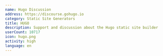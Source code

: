 ```yaml
---
name: Hugo Discussion
address: https://discourse.gohugo.io
category: Static Site Generators
title: HUGO
description: Support and discussion about the Hugo static site builder.
userCount: 10717
icon: hugo.png
activity: high
language: en
---
```

